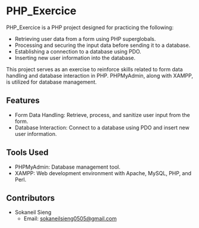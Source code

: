 # PHP_Exercice

PHP_Exercice is a PHP project designed for practicing the following:

- Retrieving user data from a form using PHP superglobals.
- Processing and securing the input data before sending it to a database.
- Establishing a connection to a database using PDO.
- Inserting new user information into the database.

This project serves as an exercise to reinforce skills related to form data handling and database interaction in PHP. PHPMyAdmin, along with XAMPP, is utilized for database management.

## Features

- Form Data Handling: Retrieve, process, and sanitize user input from the form.
- Database Interaction: Connect to a database using PDO and insert new user information.

## Tools Used

- PHPMyAdmin: Database management tool.
- XAMPP: Web development environment with Apache, MySQL, PHP, and Perl.

## Contributors

- Sokaneil Sieng
  - Email: sokaneilsieng0505@gmail.com
